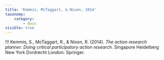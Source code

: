 ```yaml
---
title: 'Kemmis, McTaggart, & Nixon, 2014'
taxonomy:
    category:
        - docs
visible: true
---
```


!!! Kemmis, S., McTaggart, R., & Nixon, R. (2014). *The action research planner: Doing critical participatory action research.* Singapore Heidelberg New York Dordrecht London: Springer.
